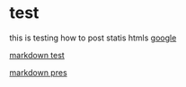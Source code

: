 # test

this is testing how to post statis htmls [google](http://www.google.com)

[markdown test](http://htmlpreview.github.com/?https://github.com/sahirbhatnagar/test/blob/master/cars.html)

[markdown pres](http://htmlpreview.github.com/?https://github.com/sahirbhatnagar/test/blob/master/rpres.html)

